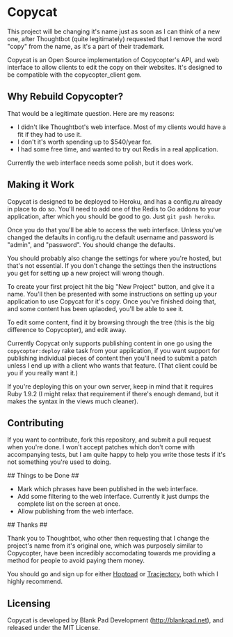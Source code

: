 # Copycat #

This project will be changing it's name just as soon as I can think of a new one, after Thoughtbot
(quite legitimately) requested that I remove the word "copy" from the name, as it's a part of their
trademark.

Copycat is an Open Source implementation of Copycopter's API, and web interface to allow clients to
edit the copy on their websites. It's designed to be compatible with the copycopter_client gem.

## Why Rebuild Copycopter? ##

That would be a legitimate question. Here are my reasons:

* I didn't like Thoughtbot's web interface. Most of my clients would have a fit if they had to use it.
* I don't it's worth spending up to $540/year for.
* I had some free time, and wanted to try out Redis in a real application.

Currently the web interface needs some polish, but it does work.

## Making it Work ##

Copycat is designed to be deployed to Heroku, and has a config.ru already in place to do so. You'll need to
add one of the Redis to Go addons to your application, after which you should be good to go. Just `git push heroku`.

Once you do that you'll be able to access the web interface. Unless you've changed the defaults in config.ru the default
username and password is "admin", and "password". You should change the defaults.

You should probably also change the settings for where you're hosted, but that's not essential. If you don't change the
settings then the instructions you get for setting up a new project will wrong though.

To create your first project hit the big "New Project" button, and give it a name. You'll then be presented with some
instructions on setting up your application to use Copycat for it's copy. Once you've finished doing that, and some content
has been uplaoded, you'll be able to see it.

To edit some content, find it by browsing through the tree (this is the big difference to Copycopter), and edit away.

Currently Copycat only supports publishing content in one go using the `copycopter:deploy` rake task from your application, if
you want support for publishing individual pieces of content then you'll need to submit a patch unless I end up with a client who
wants that feature. (That client could be you if you really want it.)

If you're deploying this on your own server, keep in mind that it requires Ruby 1.9.2 (I might relax that requirement if there's
enough demand, but it makes the syntax in the views much cleaner).

## Contributing ##

If you want to contribute, fork this repository, and submit a pull request when you're done. I won't accept patches which don't
come with accompanying tests, but I am quite happy to help you write those tests if it's not something you're used to doing.

## Things to be Done ##

* Mark which phrases have been published in the web interface.
* Add some filtering to the web interface. Currently it just dumps the complete list on the screen at once.
* Allow publishing from the web interface.

## Thanks ##

Thank you to Thoughtbot, who other then requesting that I change the project's name from it's original one,
which was purposely similar to Copycopter, have been incredibly accomodating towards me providing a method
for people to avoid paying them money.

You should go and sign up for either [Hoptoad](http://hoptaodapp.com) or [Tracjectory](http://apptrajectory.com), both which
I highly recommend.

## Licensing ##

Copycat is developed by Blank Pad Development (http://blankpad.net), and released under the MIT License.
